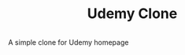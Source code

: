 <h1 align="center">Udemy Clone </h1>
<img width: 100%; height: 100%; src:"https://imgur.com/4gUiv5o"/>

<p>A simple clone for Udemy homepage <p> 
  
  
